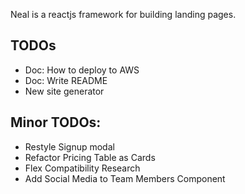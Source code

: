 Neal is a reactjs framework for building landing pages. 

## TODOs

- Doc: How to deploy to AWS
- Doc: Write README
- New site generator

## Minor TODOs:

- Restyle Signup modal
- Refactor Pricing Table as Cards
- Flex Compatibility Research
- Add Social Media to Team Members Component

